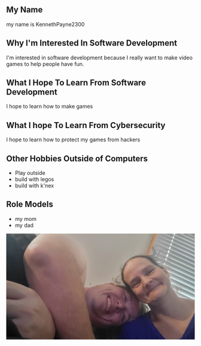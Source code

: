 ## My Name

my name is KennethPayne2300

## Why I'm Interested In Software Development

I'm interested in software development because I really want to make video games to help people have fun.

## What I Hope To Learn From Software Development

I hope to learn how to make games

## What I hope To Learn From Cybersecurity

I hope to learn how to protect my games from hackers

## Other Hobbies Outside of Computers

 - Play outside
 - build with legos
 - build with k'nex

## Role Models

 - my mom
 - my dad
<img src="images/20220911_124513.jpg">
